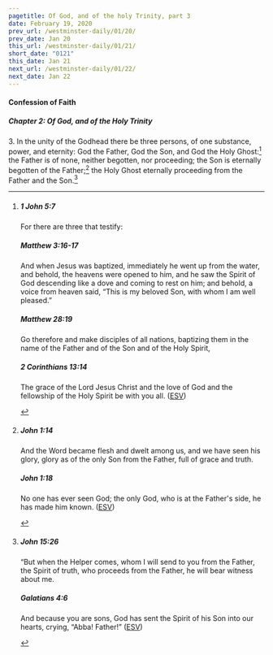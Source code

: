 ```yaml
---
pagetitle: Of God, and of the holy Trinity, part 3
date: February 19, 2020
prev_url: /westminster-daily/01/20/
prev_date: Jan 20
this_url: /westminster-daily/01/21/
short_date: "0121"
this_date: Jan 21
next_url: /westminster-daily/01/22/
next_date: Jan 22
---
```


#### Confession of Faith

##### Chapter 2: Of God, and of the Holy Trinity

3\. In the unity of the Godhead there be three persons, of one substance, power, and eternity: God the Father, God the Son, and God the Holy Ghost:[^fnref:wcf1] the Father is of none, neither begotten, nor proceeding; the Son is eternally begotten of the Father;[^fnref:wcf2] the Holy Ghost eternally proceeding from the Father and the Son.[^fnref:wcf3]

[^fnref:wcf1]: <div class="esv"><h5>1 John 5:7</h5> <div class="esv-text"><p id="p62005007.01-1">For there are three that testify:</p> </div><h5>Matthew 3:16-17</h5> <div class="esv-text"><p id="p40003016.01-2">And when Jesus was baptized, immediately he went up from the water, and behold, the heavens were opened to him, and he saw the Spirit of God descending like a dove and coming to rest on him; and behold, a voice from heaven said, &#8220;This is my beloved Son, with whom I am well pleased.&#8221;</p> </div><h5>Matthew 28:19</h5> <div class="esv-text"><p id="p40028019.01-3"><span class="woc">Go therefore and make disciples of all nations, baptizing them in the name of the Father and of the Son and of the Holy Spirit,</span></p> </div><h5>2 Corinthians 13:14</h5> <div class="esv-text"><p id="p47013014.01-4">The grace of the Lord Jesus Christ and the love of God and the fellowship of the Holy Spirit be with you all.  (<a href="http://www.esv.org" class="copyright">ESV</a>)</p> </div> </div>

[^fnref:wcf2]: <div class="esv"><h5>John 1:14</h5> <div class="esv-text"><p id="p43001014.01-1">And the Word became flesh and dwelt among us, and we have seen his glory, glory as of the only Son from the Father, full of grace and truth.</p> </div><h5>John 1:18</h5> <div class="esv-text"><p id="p43001018.01-2">No one has ever seen God; the only God, who is at the Father's side, he has made him known.  (<a href="http://www.esv.org" class="copyright">ESV</a>)</p> </div> </div>

[^fnref:wcf3]: <div class="esv"><h5>John 15:26</h5> <div class="esv-text"><p id="p43015026.01-1"><span class="woc">&#8220;But when the Helper comes, whom I will send to you from the Father, the Spirit of truth, who proceeds from the Father, he will bear witness about me.</span></p> </div><h5>Galatians 4:6</h5> <div class="esv-text"><p id="p48004006.01-2">And because you are sons, God has sent the Spirit of his Son into our hearts, crying, &#8220;Abba! Father!&#8221;  (<a href="http://www.esv.org" class="copyright">ESV</a>)</p> </div> </div>

